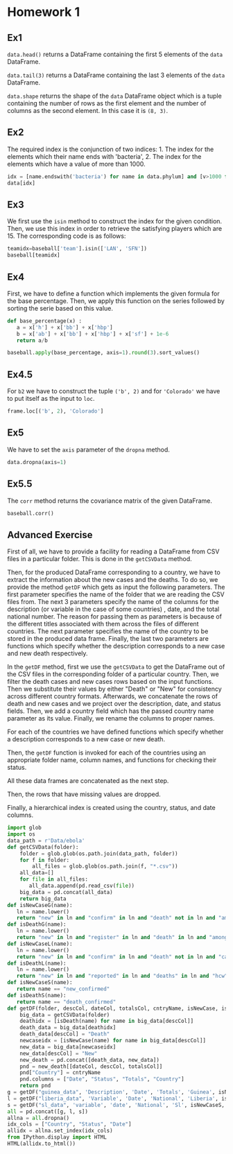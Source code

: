 Homework 1
==========

Ex1
---
`data.head()` returns a DataFrame containing the first 5 elements of the `data` DataFrame.

`data.tail(3)` returns a DataFrame containing the last 3 elements of the `data` DataFrame.

`data.shape` returns the shape of the `data` DataFrame object which is a tuple containing 
the number of rows as the first element and the number of columns as the second element. 
In this case it is `(8, 3)`.

Ex2
---
The required index is the conjunction of two indices: 1. The index for the elements which 
their name ends with 'bacteria', 2. The index for the elements which have a value of more
than 1000.
```python
idx = [name.endswith('bacteria') for name in data.phylum] and [v>1000 for v in data.value]
data[idx]
```

Ex3
---
We first use the `isin` method to construct the index for the given condition. Then, we use
this index in order to retrieve the satisfying players which are 15. The corresponding code
is as follows:

```python
teamidx=baseball['team'].isin(['LAN', 'SFN'])
baseball[teamidx]
```

Ex4
---
First, we have to define a function which implements the given formula for the base percentage.
Then, we apply this function on the series followed by sorting the serie based on this value.

```python
def base_percentage(x) :
   a = x['h'] + x['bb'] + x['hbp']
   b = x['ab'] + x['bb'] + x['hbp'] + x['sf'] + 1e-6
   return a/b

baseball.apply(base_percentage, axis=1).round(3).sort_values()
```

Ex4.5
---
For `b2` we have to construct the tuple `('b', 2)` and for `'Colorado'` we have to put itself
as the input to `loc`.

```python
frame.loc[('b', 2), 'Colorado']
```

Ex5
---
We have to set the `axis` parameter of the `dropna` method.
```python
data.dropna(axis=1)
```

Ex5.5
---
The `corr` method returns the covariance matrix of the given DataFrame.
```python
baseball.corr()
```

Advanced Exercise
---
First of all, we have to provide a facility for reading a DataFrame from CSV files in a particular folder.
This is done in the `getCSVData` method.

Then, for the produced DataFrame corresponding to a country, we have to extract the information about the new cases and the deaths.
To do so, we provide the method `getDF` which gets as input the following parameters. The first
parameter specifies the name of the folder that we are reading the CSV files from.
The next 3 parameters specify the name of the columns for the description (or variable in the case of some countries) ,
date, and the total national number. The reason for passing them as parameters is because of the different titles associated with them
across the files of different countries. The next parameter specifies the name of the country to be stored in the produced
data frame. Finally, the last two parameters are functions which specify whether the description corresponds to a new case and new death respectively.

In the `getDF` method, first we use the `getCSVData` to get the DataFrame out of the CSV files in the corresponding folder of a particular 
country. Then, we filter the death cases and new cases rows based on the input functions. Then we substitute their values by either 
"Death" or "New" for consistency across different country formats. Afterwards, we concatenate the rows of death and new cases and
we project over the description, date, and status fields. Then, we add a country field which has the passed country name parameter as 
its value. Finally, we rename the columns to proper names.

For each of the countries we have defined functions which specify whether a description corresponds to a new case or new death.

Then, the `getDF` function is invoked for each of the countries using an appropriate folder name, column names, and functions for checking their status.

All these data frames are concatenated as the next step. 

Then, the rows that have missing values are dropped.

Finally, a hierarchical index is created using the country, status, and date columns.

```python
import glob
import os
data_path = r'Data/ebola'
def getCSVData(folder):  
    folder = glob.glob(os.path.join(data_path, folder))
    for f in folder:
        all_files = glob.glob(os.path.join(f, "*.csv"))
    all_data=[]
    for file in all_files:
       all_data.append(pd.read_csv(file))
    big_data = pd.concat(all_data)
    return big_data
def isNewCaseG(name):
   ln = name.lower()
   return "new" in ln and "confirm" in ln and "death" not in ln and "among" not in ln
def isDeathG(name):
   ln = name.lower()
   return "new" in ln and "register" in ln and "death" in ln and "among" not in ln and "(" not in ln
def isNewCaseL(name):
   ln = name.lower()
   return "new" in ln and "confirm" in ln and "death" not in ln and "case" in ln
def isDeathL(name):
   ln = name.lower()
   return "new" in ln and "reported" in ln and "deaths" in ln and "hcw" not in ln
def isNewCaseS(name):
   return name == "new_confirmed"
def isDeathS(name):
   return name == "death_confirmed"
def getDF(folder, descCol, dateCol, totalsCol, cntryName, isNewCase, isDeath):
    big_data = getCSVData(folder)
    deathidx = [isDeath(name) for name in big_data[descCol]]
    death_data = big_data[deathidx]
    death_data[descCol] = "Death"
    newcaseidx = [isNewCase(name) for name in big_data[descCol]]
    new_data = big_data[newcaseidx]
    new_data[descCol] = "New"
    new_death = pd.concat([death_data, new_data])
    pnd = new_death[[dateCol, descCol, totalsCol]]
    pnd["Country"] = cntryName
    pnd.columns = ["Date", "Status", "Totals", "Country"]
    return pnd
g = getDF("guinea_data", 'Description', 'Date', 'Totals', 'Guinea', isNewCaseG, isDeathG)
l = getDF("liberia_data", 'Variable', 'Date', 'National', 'Liberia', isNewCaseL, isDeathL)
s = getDF("sl_data", 'variable', 'date', 'National', 'Sl', isNewCaseS, isDeathS)
all = pd.concat([g, l, s])
allna = all.dropna()
idx_cols = ["Country", "Status", "Date"]
allidx = allna.set_index(idx_cols)
from IPython.display import HTML
HTML(allidx.to_html())
```
